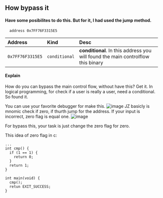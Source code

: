 
## How bypass it

#### Have some posibilites to do this. But for it, I had used the jump method.

```code
  address 0x7FF76F3315E5
```

| Address   | Kind       | Desc                           |
| :---------- | :--------- | :---------------------------------- |
| `0x7FF76F3315E5` | `conditional` | **conditional**. In this address you will found the main controlflow this binary |

#### Explain

How do you can bypass the main control flow, without have this? Get it. In logical programming, for check if a user is really a user, need a conditional. So found it.

You can use your favorite debugger for make this.
![image](https://github.com/iGutobreks/something/assets/68618064/31521a56-1ec7-4a57-889a-6dcb331109d1)
JZ basicly is mnomic check if zero, if thurth jump for the address.
If your input is incorrect, zero flag is equal one.
![image](https://github.com/iGutobreks/something/assets/68618064/0f5e7d46-dde0-498d-9faa-a7a85aaea775)

For bypass this, your task is just change the zero flag for zero.

This idea of zero flag in c:
```code
...
int cmp() {
  if (1 == 1) {
    return 0;
  }
  return 1;
}

int main(void) {
  cmp();
  retun EXIT_SUCCESS;
}
```
